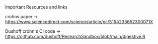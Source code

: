 Important Resources and links

crohns paper -> https://www.sciencedirect.com/science/article/pii/S154235652300071X

Dushoff crohn's CI code -> https://github.com/dushoff/ResearchSandbox/blob/main/digestive.R


